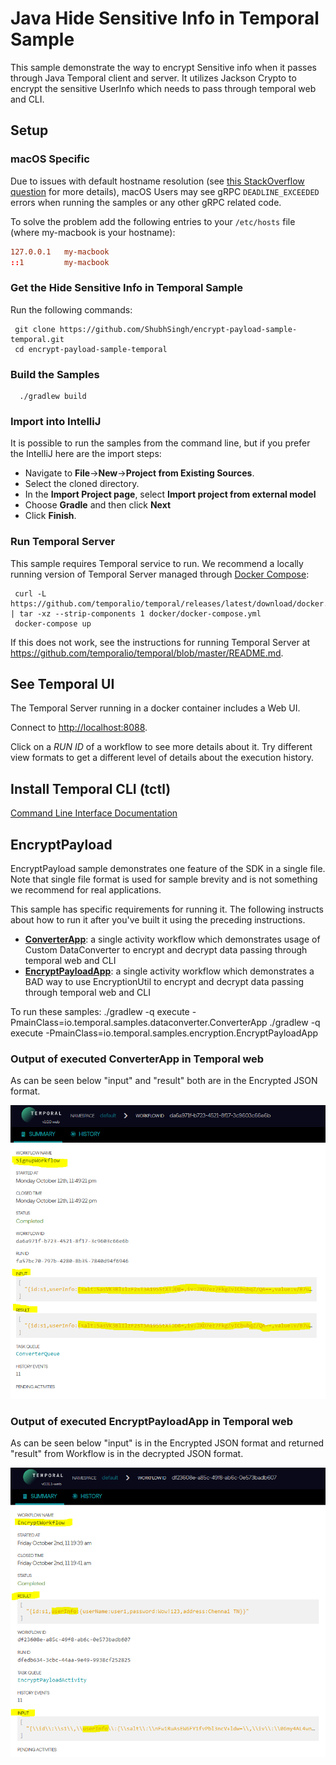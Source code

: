 # Java Hide Sensitive Info in Temporal Sample
This sample demonstrate the way to encrypt Sensitive info when it passes through Java Temporal client and server.
It utilizes Jackson Crypto to encrypt the sensitive UserInfo which needs to pass through temporal web and CLI.

## Setup

### macOS Specific
Due to issues with default hostname resolution 
(see [this StackOverflow question](https://stackoverflow.com/questions/33289695/inetaddress-getlocalhost-slow-to-run-30-seconds) for more details), 
macOS Users may see gRPC `DEADLINE_EXCEEDED` errors when running the samples or any other gRPC related code.

To solve the problem add the following entries to your `/etc/hosts` file (where my-macbook is your hostname):

```conf
127.0.0.1   my-macbook
::1         my-macbook
```

### Get the Hide Sensitive Info in Temporal Sample

Run the following commands:

     git clone https://github.com/ShubhSingh/encrypt-payload-sample-temporal.git
     cd encrypt-payload-sample-temporal

### Build the Samples

      ./gradlew build

### Import into IntelliJ

It is possible to run the samples from the command line, but if you prefer the IntelliJ here are the import steps:

* Navigate to **File**->**New**->**Project from Existing Sources**.
* Select the cloned directory.
* In the **Import Project page**, select **Import project from external model**
* Choose **Gradle** and then click **Next**
* Click **Finish**.

### Run Temporal Server

This sample requires Temporal service to run. We recommend a locally running version of Temporal Server 
managed through [Docker Compose](https://docs.docker.com/compose/gettingstarted/):

     curl -L https://github.com/temporalio/temporal/releases/latest/download/docker.tar.gz | tar -xz --strip-components 1 docker/docker-compose.yml
     docker-compose up

If this does not work, see the instructions for running Temporal Server at https://github.com/temporalio/temporal/blob/master/README.md.

## See Temporal UI

The Temporal Server running in a docker container includes a Web UI.

Connect to [http://localhost:8088](http://localhost:8088).

Click on a *RUN ID* of a workflow to see more details about it. Try different view formats to get a different level
of details about the execution history.

## Install Temporal CLI (tctl)

[Command Line Interface Documentation](https://docs.temporal.io/docs/tctl)


## EncryptPayload

EncryptPayload sample demonstrates one feature of the SDK in a single file. Note that single file format is 
used for sample brevity and is not something we recommend for real applications.

This sample has specific requirements for running it. The following instructs about
how to run it after you've built it using the preceding instructions.

  * **[ConverterApp](https://github.com/ShubhSingh/encrypt-payload-sample-temporal/blob/main/src/main/java/io/temporal/samples/dataconverter/ConverterApp.java)**: a single activity workflow which demonstrates usage of Custom DataConverter to encrypt and decrypt data passing through temporal web and CLI
  * **[EncryptPayloadApp](https://github.com/ShubhSingh/encrypt-payload-sample-temporal/blob/main/src/main/java/io/temporal/samples/encryption/EncryptPayloadApp.java)**: a single activity workflow which demonstrates a BAD way to use EncryptionUtil to encrypt and decrypt data passing through temporal web and CLI
   
  To run these samples:
      ./gradlew -q execute -PmainClass=io.temporal.samples.dataconverter.ConverterApp
      ./gradlew -q execute -PmainClass=io.temporal.samples.encryption.EncryptPayloadApp
      
### Output of executed ConverterApp in Temporal web

As can be seen below "input" and "result" both are in the Encrypted JSON format.

![Temporal Web Output for ConverterApp](https://github.com/ShubhSingh/encrypt-payload-sample-temporal/blob/main/src/main/resources/example-converter.PNG)
      
### Output of executed EncryptPayloadApp in Temporal web

As can be seen below "input" is in the Encrypted JSON format and returned "result" from Workflow is in the decrypted JSON format. 

![Temporal Web Output for EncryptPayloadApp](https://github.com/ShubhSingh/encrypt-payload-sample-temporal/blob/main/src/main/resources/example.PNG)
